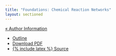 ```yaml
---
title: "Foundations: Chemical Reaction Networks"
layout: sectioned
---
```


[« Author Information](..)

- [Outline](https://docs.google.com/document/d/1PuC--ercmAz7XSPP38qCJA3SQE0Nsbx82wMZ6IQzW8A/edit?usp=sharing)
- [Download PDF](crn.pdf)
- [{% include latex %} Source](crn.tex)
